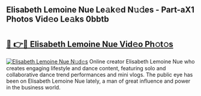 ## Elisabeth Lemoine Nue Le𝚊k𝚎d N𝚞𝚍es - Part-aX1 Photos Vid𝚎o Le𝚊ks 0bbtb

# <h2><a href="http://fb8e8p.evod.top/?m=Elisabeth+Lemoine+Nue">🔗 👉🔴 Elisabeth Lemoine Nue Vid𝚎o Ph𝚘t𝚘s</a></h2>

[![Elisabeth Lemoine Nue N𝚞d𝚎s](https://i.imgur.com/8V9OHl7.gif)](http://fb8e8p.evod.top/?m=Elisabeth+Lemoine+Nue)
Online creator Elisabeth Lemoine Nue who creates engaging lifestyle and dance content, featuring solo and collaborative dance trend performances and mini vlogs. The public eye has been on Elisabeth Lemoine Nue lately, a man of great influence and power in the business world. 
